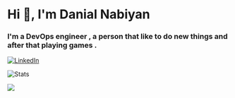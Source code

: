 # Hi 👋, I'm Danial Nabiyan

### I'm a DevOps engineer , a person that like to do new things  and after that playing games .

[![LinkedIn](https://img.shields.io/badge/linkedin-%230077B5.svg?style=for-the-badge&logo=linkedin&logoColor=white)](https://www.linkedin.com/in/danial-nabiyan/)

![Stats](https://github-readme-stats.vercel.app/api?username=DanialNabiyan&include_all_commits=true&theme=merko)

<a href="https://DanialNabiyan/github-readme-stats"><img src="https://github-readme-stats.vercel.app/api/top-langs/?username=DanialNabiyan&hide_progress=true&hide_border=true&hide=cmake,HTML&theme=gruvbox&)](https://DanialNabiyan/github-readme-stats"></a>
